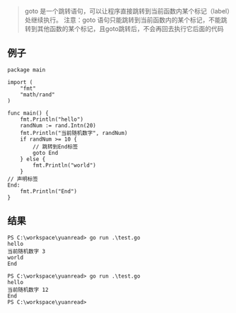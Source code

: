 > goto 是一个跳转语句，可以让程序直接跳转到当前函数内某个标记（label）处继续执行。
> 注意：goto 语句只能跳转到当前函数内的某个标记，不能跳转到其他函数的某个标记，且goto跳转后，不会再回去执行它后面的代码
## 例子
```
package main

import (
	"fmt"
	"math/rand"
)

func main() {
	fmt.Println("hello")
	randNum := rand.Intn(20)
	fmt.Println("当前随机数字", randNum)
	if randNum >= 10 {
		// 跳转到End标签
		goto End
	} else {
		fmt.Println("world")
	}
// 声明标签
End:
	fmt.Println("End")
}
```

## 结果
```
PS C:\workspace\yuanread> go run .\test.go
hello
当前随机数字 3
world
End

PS C:\workspace\yuanread> go run .\test.go
hello
当前随机数字 12
End
PS C:\workspace\yuanread> 
```